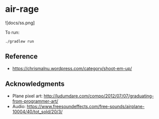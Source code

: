 # air-rage

![docs/ss.png]

To run:

    ./gradlew run

## Reference

- https://chrismalnu.wordpress.com/category/shoot-em-up/

## Acknowledgments

- Plane pixel art: http://ludumdare.com/compo/2012/07/07/graduating-from-programmer-art/
- Audio: https://www.freesoundeffects.com/free-sounds/airplane-10004/40/tot_sold/20/3/
